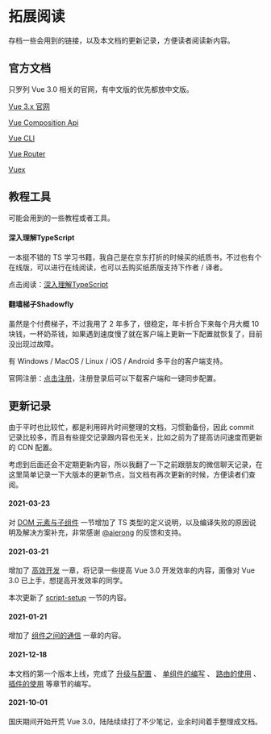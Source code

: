 # 拓展阅读

存档一些会用到的链接，以及本文档的更新记录，方便读者阅读新内容。

## 官方文档

只罗列 Vue 3.0 相关的官网，有中文版的优先都放中文版。


[Vue 3.x 官网](https://v3.cn.vuejs.org/)

[Vue Composition Api](https://v3.cn.vuejs.org/guide/composition-api-introduction.html)

[Vue CLI](https://next.cli.vuejs.org/zh/)

[Vue Router](https://next.router.vuejs.org/zh/)

[Vuex](https://next.vuex.vuejs.org/)

## 教程工具

可能会用到的一些教程或者工具。

#### 深入理解TypeScript

一本挺不错的 TS 学习书籍，我自己是在京东打折的时候买的纸质书，不过也有个在线版，可以进行在线阅读，也可以去购买纸质版支持下作者 / 译者。

点击阅读：[深入理解TypeScript](https://jkchao.github.io/typescript-book-chinese/)

#### 翻墙梯子Shadowfly

虽然是个付费梯子，不过我用了 2 年多了，很稳定，年卡折合下来每个月大概 10 块钱，一杯奶茶钱，如果遇到速度慢了就在客户端上更新一下配置就恢复了，目前没出现过故障。

有 Windows / MacOS / Linux / iOS / Android 多平台的客户端支持。

官网注册：[点击注册](https://shadow-flys.us/auth/register?code=iSGi)，注册登录后可以下载客户端和一键同步配置。

## 更新记录

由于平时也比较忙，都是利用碎片时间整理的文档，习惯勤备份，因此 commit 记录比较多，而且有些提交记录跟内容也无关，比如之前为了提高访问速度而更新的 CDN 配置。

考虑到后面还会不定期更新内容，所以我翻了一下之前跟朋友的微信聊天记录，在这里简单记录一下大版本的更新节点，当文档有再次更新的时候，方便读者们查阅。

#### 2021-03-23

对 [DOM 元素与子组件](component.md#dom-元素与子组件) 一节增加了 TS 类型的定义说明，以及编译失败的原因说明及解决方案补充，非常感谢 [@aierong](https://github.com/aierong) 的反馈和支持。

#### 2021-03-21

增加了 [高效开发](efficient.md) 一章，将记录一些提高 Vue 3.0 开发效率的内容，面像对 Vue 3.0 已上手，想提高开发效率的同学。

本次更新了 [script-setup](efficient.md#script-setup-new) 一节的内容。

#### 2021-01-21

增加了 [组件之间的通信](communication.md) 一章的内容。

#### 2021-12-18

本文档的第一个版本上线，完成了 [升级与配置](update.md) 、 [单组件的编写](component.md) 、 [路由的使用](router.md) 、 [插件的使用](plugin.md) 等章节的编写。

#### 2021-10-01

国庆期间开始开荒 Vue 3.0，陆陆续续打了不少笔记，业余时间着手整理成文档。

<!-- 谷歌广告 -->
<ClientOnly>
  <google-adsense />
</ClientOnly>
<!-- 谷歌广告 -->